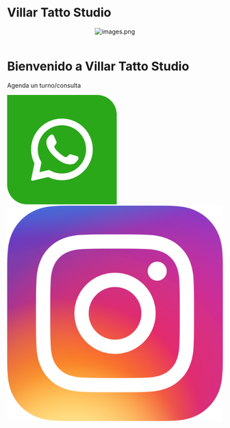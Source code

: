 # Villar Tatto Studio

<!DOCTYPE html>
<html lang="en">
<head>
    <meta charset="UTF-8">
    <meta name="viewport" content="width=device-width, initial-scale=1.0">
    <title>Tattoo Artist</title>
    <link rel="stylesheet" href="style.css">
</head>
<body>
    <!-- Header with the image -->
    <header>
        <img src="header-image.jpg" alt= "images.png">
    </header>
    <div class="background-image">
        <div class="content">
            <h1>Bienvenido a Villar Tatto Studio</h1>
            <p>Agenda un turno/consulta</p>
            <div class="social-icons">
                <a href="https://wa.me/00595986931956" target="_blank">
                    <img src="3983877.png" alt="WhatsApp">
                </a>
                <a href="https://www.instagram.com/Villar_tattoo" target="_blank">
                    <img src="Instagram_icon.png" alt="Instagram">
                </a>
            </div>
        </div>
    </div>
</body>
</html>

